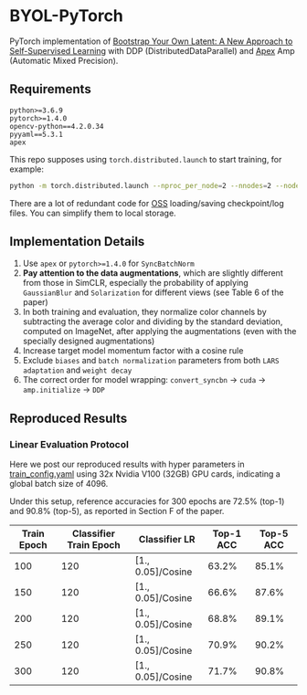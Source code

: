 # BYOL-PyTorch

PyTorch implementation of [Bootstrap Your Own Latent: A New Approach to Self-Supervised Learning](https://arxiv.org/abs/2006.07733) with DDP (DistributedDataParallel) and [Apex](https://github.com/NVIDIA/apex) Amp (Automatic Mixed Precision).

## Requirements

```
python>=3.6.9
pytorch>=1.4.0
opencv-python==4.2.0.34
pyyaml==5.3.1
apex
```

This repo supposes using `torch.distributed.launch` to start training, for example:

```bash
python -m torch.distributed.launch --nproc_per_node=2 --nnodes=2 --node_rank=0 --master_addr="" --master_port=12345 byol_main.py
```

There are a lot of redundant code for [OSS](https://cn.aliyun.com/product/oss) loading/saving checkpoint/log files. You can simplify them to local storage.

## Implementation Details

1. Use `apex` or `pytorch>=1.4.0` for `SyncBatchNorm`
2. **Pay attention to the data augmentations**, which are slightly different from those in SimCLR, especially the probability of applying `GaussianBlur` and `Solarization` for different views (see Table 6 of the paper)
3. In both training and evaluation, they normalize color channels by subtracting the average color and dividing by the standard deviation, computed on ImageNet, after applying the augmentations (even with the specially designed augmentations)
4. Increase target model momentum factor with a cosine rule
5. Exclude `biases` and `batch normalization` parameters from both `LARS adaptation` and `weight decay`
6. The correct order for model wrapping: `convert_syncbn` -> `cuda` -> `amp.initialize` -> `DDP`

## Reproduced Results

### Linear Evaluation Protocol

Here we post our reproduced results with hyper parameters in [train_config.yaml](./config/train_config.yaml) using 32x Nvidia V100 (32GB) GPU cards, indicating a global batch size of 4096.

Under this setup, reference accuracies for 300 epochs are 72.5% (top-1) and 90.8% (top-5), as reported in Section F of the paper.

| Train Epoch | Classifier Train Epoch | Classifier LR     | Top-1 ACC | Top-5 ACC |
|-------------|------------------------|-------------------|-----------|-----------|
| 100         | 120                    | [1., 0.05]/Cosine | 63.2%     | 85.1%     |
| 150         | 120                    | [1., 0.05]/Cosine | 66.6%     | 87.6%     |
| 200         | 120                    | [1., 0.05]/Cosine | 68.8%     | 89.1%     |
| 250         | 120                    | [1., 0.05]/Cosine | 70.9%     | 90.2%     |
| 300         | 120                    | [1., 0.05]/Cosine | 71.7%     | 90.8%     |
